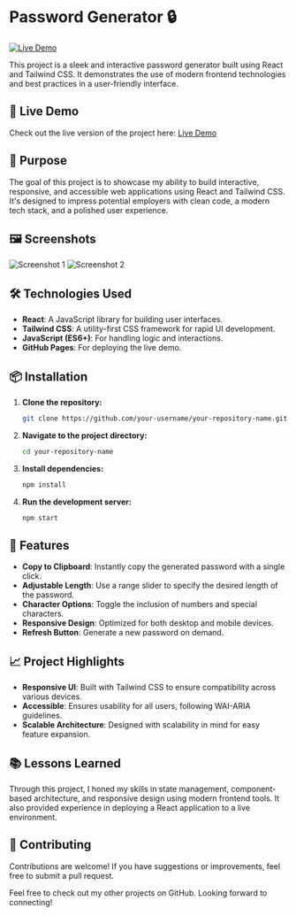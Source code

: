 # Password Generator 🔒

[![Live Demo](https://img.shields.io/badge/Live-Demo-green)](https://your-live-demo-link.com)

This project is a sleek and interactive password generator built using React and Tailwind CSS. It demonstrates the use of modern frontend technologies and best practices in a user-friendly interface.

## 🚀 Live Demo

Check out the live version of the project here: [Live Demo](https://your-live-demo-link.com)

## 🎯 Purpose

The goal of this project is to showcase my ability to build interactive, responsive, and accessible web applications using React and Tailwind CSS. It's designed to impress potential employers with clean code, a modern tech stack, and a polished user experience.

## 🖼️ Screenshots

![Screenshot 1](link-to-screenshot-1)
![Screenshot 2](link-to-screenshot-2)

## 🛠️ Technologies Used

- **React**: A JavaScript library for building user interfaces.
- **Tailwind CSS**: A utility-first CSS framework for rapid UI development.
- **JavaScript (ES6+)**: For handling logic and interactions.
- **GitHub Pages**: For deploying the live demo.

## 📦 Installation

1. **Clone the repository:**
   ```bash
   git clone https://github.com/your-username/your-repository-name.git
2. **Navigate to the project directory:**

    ```bash
    cd your-repository-name
3. **Install dependencies:**
    ```bash
    npm install
4. **Run the development server:**

    ```bash
    npm start
## 📝 Features

- **Copy to Clipboard**: Instantly copy the generated password with a single click.
- **Adjustable Length**: Use a range slider to specify the desired length of the password.
- **Character Options**: Toggle the inclusion of numbers and special characters.
- **Responsive Design**: Optimized for both desktop and mobile devices.
- **Refresh Button**: Generate a new password on demand.

## 📈 Project Highlights

- **Responsive UI**: Built with Tailwind CSS to ensure compatibility across various devices.
- **Accessible**: Ensures usability for all users, following WAI-ARIA guidelines.
- **Scalable Architecture**: Designed with scalability in mind for easy feature expansion.

## 📚 Lessons Learned

Through this project, I honed my skills in state management, component-based architecture, and responsive design using modern frontend tools. It also provided experience in deploying a React application to a live environment.

## 🤝 Contributing

Contributions are welcome! If you have suggestions or improvements, feel free to submit a pull request.


Feel free to check out my other projects on GitHub. Looking forward to connecting!

